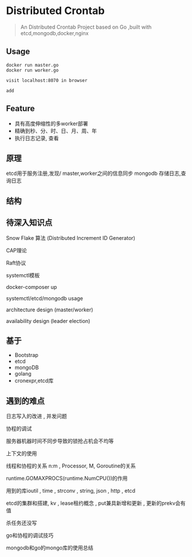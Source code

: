 # Distributed Crontab

> An Distributed Crontab Project based on Go ,built with etcd,mongodb,docker,nginx





## Usage
```$xslt
docker run master.go
docker run worker.go

visit localhost:8070 in browser

add 

```

## Feature

- 具有高度伸缩性的多worker部署
- 精确到秒、分、时、日、月、周、年
- 执行日志记录, 查看

## 原理

etcd用于服务注册,发现/ master,worker之间的信息同步
mongodb 存储日志,查询日志

## 结构


## 待深入知识点
Snow Flake 算法 (Distributed Increment ID Generator)

CAP理论

Raft协议

systemctl模板

docker-composer up

systemctl/etcd/mongodb usage

architecture design (master/worker)

availability design (leader election)



## 基于
- Bootstrap
- etcd
- mongoDB
- golang
- cronexpr,etcd库


## 遇到的难点

日志写入的改进 , 并发问题

协程的调试

服务器机器时间不同步导致的锁抢占机会不均等

上下文的使用

线程和协程的关系 n:m , Processor, M, Goroutine的关系

runtime.GOMAXPROCS(runtime.NumCPU())的作用

用到的库ioutil , time , strconv , string, json , http , etcd

etcd的集群和搭建, kv , lease租约概念 , put兼具新增和更新 , 更新的prekv会有值

杀任务还没写

go和协程的调试技巧 

mongodb和go的mongo库的使用总结

